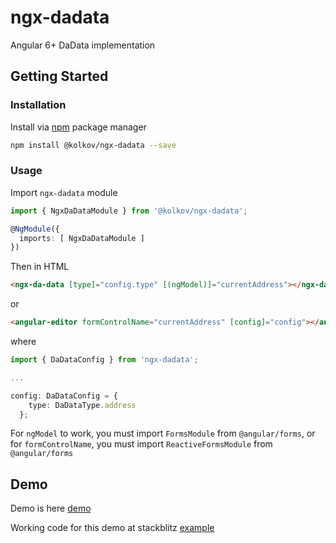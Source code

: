 # ngx-dadata
Angular 6+ DaData implementation

## Getting Started

### Installation

Install via [npm][npm] package manager

```bash
npm install @kolkov/ngx-dadata --save
```

### Usage

Import `ngx-dadata` module

```typescript
import { NgxDaDataModule } from '@kolkov/ngx-dadata';

@NgModule({
  imports: [ NgxDaDataModule ]
})
```

Then in HTML

```html
<ngx-da-data [type]="config.type" [(ngModel)]="currentAddress"></ngx-da-data>
```

or

```html
<angular-editor formControlName="currentAddress" [config]="config"></angular-editor>
```

where

```typescript
import { DaDataConfig } from 'ngx-dadata';

...

config: DaDataConfig = {
    type: DaDataType.address
  };
```

For `ngModel` to work, you must import `FormsModule` from `@angular/forms`, or for `formControlName`, you must import `ReactiveFormsModule` from `@angular/forms`

## Demo
Demo is here [demo][demo]

Working code for this demo at stackblitz [example][example]

[npm]: https://www.npmjs.com/
[demo]: https://ngx-dadata.stackblitz.io/
[example]: https://stackblitz.com/edit/ngx-dadata
